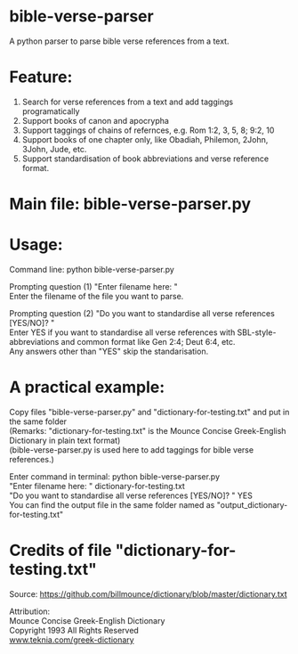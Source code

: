 # bible-verse-parser
A python parser to parse bible verse references from a text.

# Feature:
1. Search for verse references from a text and add taggings programatically
2. Support books of canon and apocrypha
3. Support taggings of chains of refernces, e.g. Rom 1:2, 3, 5, 8; 9:2, 10
4. Support books of one chapter only, like Obadiah, Philemon, 2John, 3John, Jude, etc.
5. Support standardisation of book abbreviations and verse reference format.

# Main file: bible-verse-parser.py

# Usage:

Command line: python bible-verse-parser.py

Prompting question (1) "Enter filename here: "<br>
Enter the filename of the file you want to parse.

Prompting question (2) "Do you want to standardise all verse references [YES/NO]? "<br>
Enter YES if you want to standardise all verse references with SBL-style-abbreviations and common format like Gen 2:4; Deut 6:4, etc.<br>
Any answers other than "YES" skip the standarisation.

# A practical example:

Copy files "bible-verse-parser.py" and "dictionary-for-testing.txt" and put in the same folder<br>
(Remarks: "dictionary-for-testing.txt" is the Mounce Concise Greek-English Dictionary in plain text format)<br>
(bible-verse-parser.py is used here to add taggings for bible verse references.)<br>

Enter command in terminal: python bible-verse-parser.py<br>
"Enter filename here: " dictionary-for-testing.txt<br>
"Do you want to standardise all verse references [YES/NO]? " YES<br>
You can find the output file in the same folder named as "output_dictionary-for-testing.txt"<br>

# Credits of file "dictionary-for-testing.txt"

Source: <a href="https://github.com/billmounce/dictionary/blob/master/dictionary.txt">https://github.com/billmounce/dictionary/blob/master/dictionary.txt</a>

Attribution:<br>
Mounce Concise Greek-English Dictionary<br>
Copyright 1993 All Rights Reserved<br>
www.teknia.com/greek-dictionary
